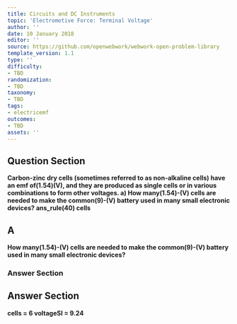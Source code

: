 ```yaml
---
title: Circuits and DC Instruments
topic: 'Electromotive Force: Terminal Voltage'
author: ''
date: 10 January 2018
editor: ''
source: https://github.com/openwebwork/webwork-open-problem-library
template_version: 1.1
type: ''
difficulty:
- TBD
randomization:
- TBD
taxonomy:
- TBD
tags:
- electricemf
outcomes:
- TBD
assets: ''
---
```


## Question Section 

<b>
Carbon-zinc dry cells (sometimes referred to as non-alkaline cells) have an emf of(1.54)(V), and they are produced as single cells or in various combinations to form other voltages.
a) How many(1.54)-(V) cells are needed to make the common(9)-(V) battery used in many small electronic devices?
ans_rule(40) cells

## A
How many(1.54)-(V) cells are needed to make the common(9)-(V) battery used in many small electronic devices?
### Answer Section


## Answer Section

cells = 6
voltageSI = 9.24